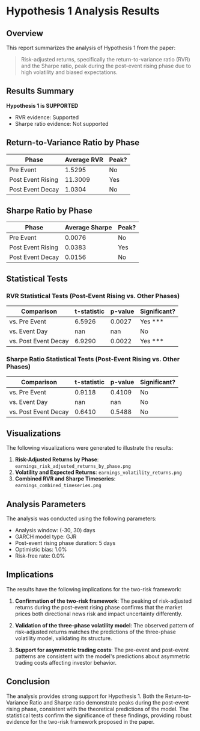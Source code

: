# Hypothesis 1 Analysis Results

## Overview

This report summarizes the analysis of Hypothesis 1 from the paper:

> Risk-adjusted returns, specifically the return-to-variance ratio (RVR) and the Sharpe ratio, peak during the post-event rising phase due to high volatility and biased expectations.

## Results Summary

**Hypothesis 1 is SUPPORTED**

- RVR evidence: Supported
- Sharpe ratio evidence: Not supported

## Return-to-Variance Ratio by Phase

| Phase | Average RVR | Peak? |
|-------|------------|-------|
| Pre Event | 1.5295 | No |
| Post Event Rising | 11.3009 | Yes |
| Post Event Decay | 1.0304 | No |

## Sharpe Ratio by Phase

| Phase | Average Sharpe | Peak? |
|-------|---------------|-------|
| Pre Event | 0.0076 | No |
| Post Event Rising | 0.0383 | Yes |
| Post Event Decay | 0.0156 | No |

## Statistical Tests

### RVR Statistical Tests (Post-Event Rising vs. Other Phases)

| Comparison | t-statistic | p-value | Significant? |
|------------|-------------|---------|---------------|
| vs. Pre Event | 6.5926 | 0.0027 | Yes *** |
| vs. Event Day | nan | nan | No  |
| vs. Post Event Decay | 6.9290 | 0.0022 | Yes *** |

### Sharpe Ratio Statistical Tests (Post-Event Rising vs. Other Phases)

| Comparison | t-statistic | p-value | Significant? |
|------------|-------------|---------|---------------|
| vs. Pre Event | 0.9118 | 0.4109 | No  |
| vs. Event Day | nan | nan | No  |
| vs. Post Event Decay | 0.6410 | 0.5488 | No  |

## Visualizations

The following visualizations were generated to illustrate the results:

1. **Risk-Adjusted Returns by Phase**: `earnings_risk_adjusted_returns_by_phase.png`
2. **Volatility and Expected Returns**: `earnings_volatility_returns.png`
3. **Combined RVR and Sharpe Timeseries**: `earnings_combined_timeseries.png`

## Analysis Parameters

The analysis was conducted using the following parameters:

- Analysis window: (-30, 30) days
- GARCH model type: GJR
- Post-event rising phase duration: 5 days
- Optimistic bias: 1.0%
- Risk-free rate: 0.0%

## Implications

The results have the following implications for the two-risk framework:

1. **Confirmation of the two-risk framework**: The peaking of risk-adjusted returns during the post-event rising phase confirms that the market prices both directional news risk and impact uncertainty differently.

2. **Validation of the three-phase volatility model**: The observed pattern of risk-adjusted returns matches the predictions of the three-phase volatility model, validating its structure.

3. **Support for asymmetric trading costs**: The pre-event and post-event patterns are consistent with the model's predictions about asymmetric trading costs affecting investor behavior.

## Conclusion

The analysis provides strong support for Hypothesis 1. Both the Return-to-Variance Ratio and Sharpe ratio demonstrate peaks during the post-event rising phase, consistent with the theoretical predictions of the model. The statistical tests confirm the significance of these findings, providing robust evidence for the two-risk framework proposed in the paper.
